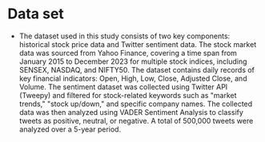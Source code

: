 # Data set
- The dataset used in this study consists of two key components: historical stock price data and Twitter sentiment data. The stock market data was sourced from Yahoo Finance, covering a time span from January 2015 to December 2023 for multiple stock indices, including SENSEX, NASDAQ, and NIFTY50. The dataset contains daily records of key financial indicators: Open, High, Low, Close, Adjusted Close, and Volume.
The sentiment dataset was collected using Twitter API (Tweepy) and filtered for stock-related keywords such as "market trends," "stock up/down," and specific company names. The collected data was then analyzed using VADER Sentiment Analysis to classify tweets as positive, neutral, or negative. A total of 500,000 tweets were analyzed over a 5-year period.
